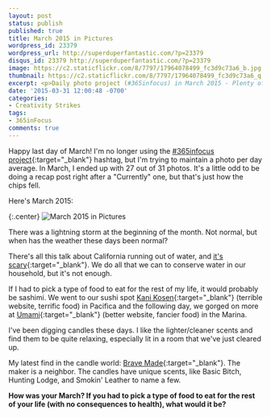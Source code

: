 ```yaml
---
layout: post
status: publish
published: true
title: March 2015 in Pictures
wordpress_id: 23379
wordpress_url: http://superduperfantastic.com/?p=23379
disqus_id: 23379 http://superduperfantastic.com/?p=23379
image: https://c2.staticflickr.com/8/7797/17964078499_fc3d9c73a6_b.jpg
thumbnail: https://c2.staticflickr.com/8/7797/17964078499_fc3d9c73a6_q.jpg
excerpt: <p>Daily photo project (#365infocus) in March 2015 - Plenty of Fresca and Sergio photos, lightning in SF, our short trip to Carmel, and a whole lot of sashimi.</p>
date: '2015-03-31 12:00:48 -0700'
categories:
- Creativity Strikes
tags:
- 365inFocus
comments: true
---
```

Happy last day of March! I'm no longer using the [#365infocus project](http://365infocus.com/ "#365inFocus"){:target="_blank"} hashtag, but I'm trying to maintain a photo per day average. In March, I ended up with 27 out of 31 photos. It's a little odd to be doing a recap post right after a "Currently" one, but that's just how the chips fell.

Here's March 2015:

{:.center}
![March 2015 in Pictures](https://farm8.staticflickr.com/7617/16985015242_af6c9074e4_h.jpg)

There was a lightning storm at the beginning of the month. Not normal, but when has the weather these days been normal?

There's all this talk about California running out of water, and [it's scary](http://www.refinery29.com/2015/03/84159/california-water-shortage-2016-problem#ZGCeC0:DldY "California Water Shortage"){:target="_blank"}. We do all that we can to conserve water in our household, but it's not enough.

If I had to pick a type of food to eat for the rest of my life, it would probably be sashimi. We went to our sushi spot [Kani Kosen](http://kanikosen.com/){:target="_blank"} (terrible website, terrific food) in Pacifica and the following day, we gorged on more at [Umami](http://www.umamisf.com/){:target="_blank"} (better website, fancier food) in the Marina.

I've been digging candles these days. I like the lighter/cleaner scents and find them to be quite relaxing, especially lit in a room that we've just cleared up.

My latest find in the candle world: [Brave Made](https://www.etsy.com/shop/BraveMade){:target="_blank"}. The maker is a neighbor. The candles have unique scents, like Basic Bitch, Hunting Lodge, and Smokin' Leather to name a few.

**How was your March? If you had to pick a type of food to eat for the rest of your life (with no consequences to health), what would it be?**
